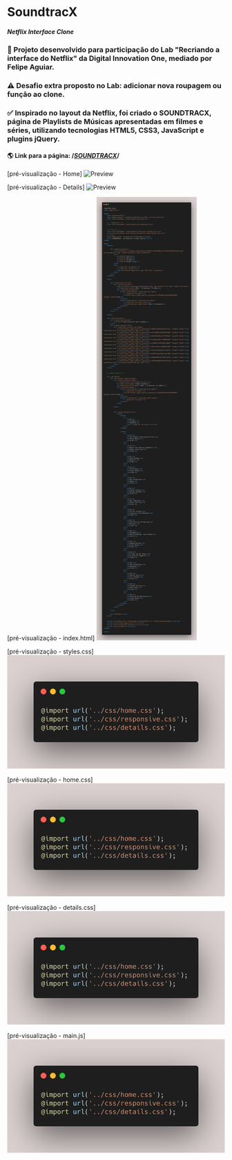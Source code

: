 # **SoundtracX** 
#### _Netflix Interface Clone_


### :rocket: Projeto desenvolvido para participação do Lab "Recriando a interface do Netflix" da Digital Innovation One, mediado por Felipe Aguiar.  

### :warning: Desafio extra proposto no Lab: adicionar nova roupagem ou função ao clone.
### :white_check_mark: Inspirado no layout da Netflix, foi criado o SOUNDTRACX, página de Playlists de Músicas apresentadas em filmes e séries, utilizando tecnologias HTML5, CSS3, JavaScript e plugins jQuery. 



#### 🌎 Link para a página: /*[SOUNDTRACX](https://github.com/CarlaBruckmann/netflix-interface-clone/blob/master/Netflix/index.html)*/


[pré-visualização - Home]
![Preview](preview.png)

[pré-visualização - Details]
![Preview](preview.png)

[pré-visualização - index.html]
![Preview](preview-index.png)

[pré-visualização - styles.css]
![Preview](preview-styles.png)

[pré-visualização - home.css]
![Preview](preview-styles.png)

[pré-visualização - details.css]
![Preview](preview-styles.png)

[pré-visualização - main.js]
![Preview](preview-styles.png)

